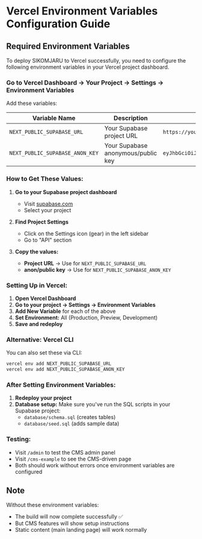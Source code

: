 # Vercel Environment Variables Configuration Guide

## Required Environment Variables

To deploy SIKOMJARU to Vercel successfully, you need to configure the following environment variables in your Vercel project dashboard.

### Go to Vercel Dashboard → Your Project → Settings → Environment Variables

Add these variables:

| Variable Name                   | Description                        | Example Value                             |
| ------------------------------- | ---------------------------------- | ----------------------------------------- |
| `NEXT_PUBLIC_SUPABASE_URL`      | Your Supabase project URL          | `https://your-project-ref.supabase.co`    |
| `NEXT_PUBLIC_SUPABASE_ANON_KEY` | Your Supabase anonymous/public key | `eyJhbGciOiJIUzI1NiIsInR5cCI6IkpXVCJ9...` |

### How to Get These Values:

1. **Go to your Supabase project dashboard**

   - Visit [supabase.com](https://supabase.com)
   - Select your project

2. **Find Project Settings**

   - Click on the Settings icon (gear) in the left sidebar
   - Go to "API" section

3. **Copy the values:**
   - **Project URL** → Use for `NEXT_PUBLIC_SUPABASE_URL`
   - **anon/public key** → Use for `NEXT_PUBLIC_SUPABASE_ANON_KEY`

### Setting Up in Vercel:

1. **Open Vercel Dashboard**
2. **Go to your project → Settings → Environment Variables**
3. **Add New Variable** for each of the above
4. **Set Environment:** All (Production, Preview, Development)
5. **Save and redeploy**

### Alternative: Vercel CLI

You can also set these via CLI:

```bash
vercel env add NEXT_PUBLIC_SUPABASE_URL
vercel env add NEXT_PUBLIC_SUPABASE_ANON_KEY
```

### After Setting Environment Variables:

1. **Redeploy your project**
2. **Database setup:** Make sure you've run the SQL scripts in your Supabase project:
   - `database/schema.sql` (creates tables)
   - `database/seed.sql` (adds sample data)

### Testing:

- Visit `/admin` to test the CMS admin panel
- Visit `/cms-example` to see the CMS-driven page
- Both should work without errors once environment variables are configured

## Note

Without these environment variables:

- The build will now complete successfully ✅
- But CMS features will show setup instructions
- Static content (main landing page) will work normally
